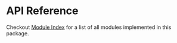 # API Reference

Checkout [Module Index][] for a list of all modules implemented in this package.

[Module Index]: <py-modindex>

<!-- 
## ServerlessSimulator

```eval_rst
.. automodule:: pacssim.ServerlessSimulator
    :members:
    :undoc-members:
    :show-inheritance:
```

## ServerlessTemporalSimulator

```eval_rst
.. automodule:: pacssim.ServerlessTemporalSimulator
    :members:
    :undoc-members:
    :show-inheritance:
```

## FunctionInstance

```eval_rst
.. automodule:: pacssim.FunctionInstance
    :members:
    :undoc-members:
    :show-inheritance:
```

## SimProcess

```eval_rst
.. automodule:: pacssim.SimProcess
    :members:
    :undoc-members:
    :show-inheritance:
```

## Utility

```eval_rst
.. automodule:: pacssim.Utility
    :members:
    :undoc-members:
    :show-inheritance:
``` 
-->
